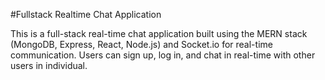 #Fullstack Realtime Chat Application

This is a full-stack real-time chat application built using the MERN stack (MongoDB, Express, React, Node.js) and Socket.io for real-time communication. Users can sign up, log in, and chat in real-time with other users in individual.
